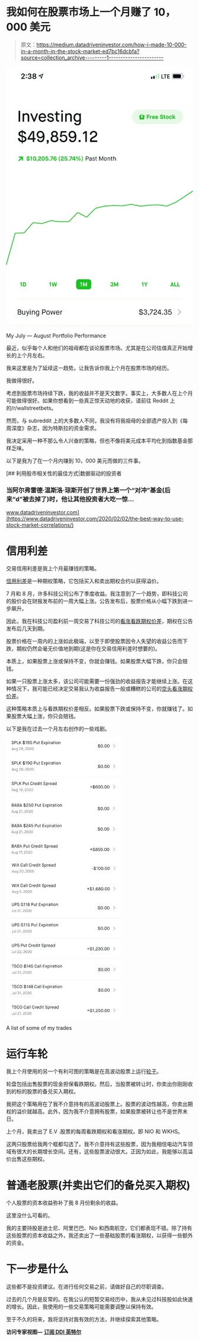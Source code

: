 # 我如何在股票市场上一个月赚了 10，000 美元

> 原文：<https://medium.datadriveninvestor.com/how-i-made-10-000-in-a-month-in-the-stock-market-ed7bc16dcbfa?source=collection_archive---------1----------------------->

![](img/c58994aef6dbde6893402747f0d5252c.png)

My July — August Portfolio Performance

最近，似乎每个人和他们的祖母都在谈论股票市场。尤其是在公司估值真正开始增长的上个月左右。

我来这里是为了延续这一趋势。让我告诉你我上个月在股票市场的经历。

我做得很好。

考虑到股票市场持续下跌，我的收益并不是天文数字。事实上，大多数人在上个月可能做得很好。如果你想看到一些真正惊天动地的收获，请前往 Reddit 上的/r/wallstreetbets。

然而，与 subreddit 上的大多数人不同，我没有将我祖母的全部遗产投入到《每周深度》杂志，因为特斯拉的资金需求。

我决定采用一种不那么令人兴奋的策略，但也不像将美元成本平均化到指数基金那样乏味。

以下是我为了在一个月内赚到 10，000 美元而做的三件事。

[](https://www.datadriveninvestor.com/2020/02/02/the-best-way-to-use-stock-market-correlations/) [## 利用股市相关性的最佳方式|数据驱动的投资者

### 当阿尔弗雷德·温斯洛·琼斯开创了世界上第一个“对冲”基金(后来“d”被去掉了)时，他让其他投资者大吃一惊…

www.datadriveninvestor.com](https://www.datadriveninvestor.com/2020/02/02/the-best-way-to-use-stock-market-correlations/) 

# 信用利差

交易信用利差是我上个月最赚钱的策略。

[信用利差](https://www.investopedia.com/ask/answers/042215/whats-difference-between-credit-spread-and-debt-spread.asp)是一种期权策略，它包括买入和卖出期权合约以获得溢价。

7 月和 8 月，许多科技公司公布了季度收益。我注意到了一个趋势，即科技公司的股价会在财报发布前的一周大幅上涨。公告发布后，股票价格从小幅下跌到进一步飙升。

因此，我在科技公司盈利前一周交易了科技公司的[看涨看跌期权价差](https://www.fidelity.com/learning-center/investment-products/options/options-strategy-guide/bull-put-spread)，期权在公告发布后几天到期。

股票价格在一周内的上涨如此极端，以至于即使股票因令人失望的收益公告而下跌，期权仍然会毫无价值地到期(这是你在交易信用利差时想要的)。

本质上，如果股票上涨或保持不变，你就会赚钱。如果股票大幅下跌，你只会赔钱。

如果一只股票上涨太多，该公司可能需要一份强劲的收益报告才能继续上涨。在这种情况下，我可能已经决定交易我认为收益报告一般或糟糕的公司的[空头看涨期权价差](https://www.fidelity.com/learning-center/investment-products/options/options-strategy-guide/bear-call-spread)。

这种策略本质上与看跌期权价差相反。如果股票下跌或保持不变，你就赚钱了。如果股票大幅上涨，你只会赔钱。

以下是我在过去一个月左右创作的一些戏剧。

![](img/697bdc1eb0e951356f05ec87135f1fb3.png)

A list of some of my trades

# 运行车轮

我上个月使用的另一个有利可图的策略是在高波动股票上运行[轮子](https://optionstradingiq.com/the-wheel-strategy/)。

轮盘包括出售股票的现金担保看跌期权。然后，当股票被转让时，你卖出你刚刚收到的标的股票的备兑买入期权。

我把这个策略用在了我不介意持有的高波动股票上。股票的波动性越高，你卖出期权的溢价就越高。此外，因为我不介意拥有股票，如果股票被转让也不是世界末日。

上个月，我卖出了 E.V .股票的每周看跌期权和看涨期权。即 NIO 和 WKHS。

这两只股票给我两个框都勾选了。我不介意持有这些股票，因为我相信电动汽车领域有很大的长期增长空间。还有，这些股票波动很大。正因为如此，我能够以高溢价出售这些期权。

# 普通老股票(并卖出它们的备兑买入期权)

个人股票的资本收益弥补了我 8 月份剩余的收益。

这里没什么可看的。

我的主要持股是迪士尼、阿里巴巴、Nio 和西南航空，它们都表现不错。除了持有这些股票的资本收益之外，我还卖出了一些基础股票的看涨期权，以获得一些额外的资金。

# 下一步是什么

这些都不是投资建议。在进行任何交易之前，请做好自己的尽职调查。

过去的几个月是反常的。在我公认的短暂交易经历中，我从未见过科技股如此快速的增长。因此，我使用的一些交易策略可能需要调整以保持有效。

至于不久的将来，我将坚持对我有效的方法，并继续探索其他策略。

**访问专家视图—** [**订阅 DDI 英特尔**](https://datadriveninvestor.com/ddi-intel)